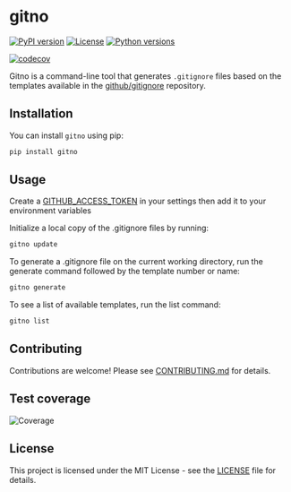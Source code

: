 # gitno

[![PyPI version](https://img.shields.io/pypi/v/gitno.svg)](https://pypi.org/project/gitno/)
[![License](https://img.shields.io/badge/License-MIT-blue.svg)](https://github.com/andwati>/gitno/blob/main/LICENSE)
[![Python versions](https://img.shields.io/pypi/pyversions/gitno.svg)](https://pypi.org/project/gitno/)

[![codecov](https://codecov.io/gh/andwati/gitno/branch/main/graph/badge.svg?token=3M4XOKD0RP)](https://codecov.io/gh/andwati/gitno)

Gitno is a command-line tool that generates `.gitignore` files based on the templates available in the [github/gitignore](https://github.com/github/gitignore) repository.

## Installation

You can install `gitno` using pip:

```sh
pip install gitno
```

## Usage

Create a [GITHUB_ACCESS_TOKEN](https://github.com/settings/personal-access-tokens/new) in your settings then add it to your environment variables

Initialize a local copy of the .gitignore files by running:

```sh
gitno update
```

To generate a .gitignore file on the current working directory, run the generate command followed by the template number or name:

```sh
gitno generate
```

To see a list of available templates, run the list command:

```sh
gitno list
```
## Contributing
Contributions are welcome! Please see [CONTRIBUTING.md](./CONTRIBUTING.md) for details.

## Test coverage

![Coverage](https://codecov.io/gh/andwati/gitno/branch/main/graphs/sunburst.svg?token=3M4XOKD0RP)

## License

This project is licensed under the MIT License - see the [LICENSE](./LICENSE) file for details.
